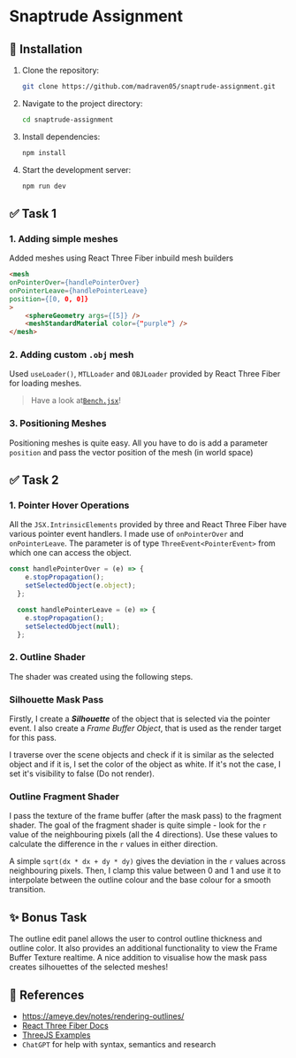 # Snaptrude Assignment

## 🚀 Installation

1. Clone the repository:
   ```bash
   git clone https://github.com/madraven05/snaptrude-assignment.git
   ```
2. Navigate to the project directory:
   ```bash
   cd snaptrude-assignment
   ```
3. Install dependencies:
   ```bash
   npm install
   ```
4. Start the development server:
   ```bash
   npm run dev
   ```

## ✅ Task 1

### 1. Adding simple meshes

Added meshes using React Three Fiber inbuild mesh builders

```html
<mesh
onPointerOver={handlePointerOver}
onPointerLeave={handlePointerLeave}
position={[0, 0, 0]}
>
    <sphereGeometry args={[5]} />
    <meshStandardMaterial color={"purple"} />
</mesh>
```

### 2. Adding custom `.obj` mesh
Used `useLoader()`, `MTLLoader` and `OBJLoader` provided by React Three Fiber for loading meshes.
> Have a look at[`Bench.jsx`](https://github.com/madraven05/snaptrude-assignment/blob/main/src/components/objects/Bench.jsx)!

### 3. Positioning Meshes
Positioning meshes is quite easy. All you have to do is add a parameter `position` and pass the vector position of the mesh (in world space)

## ✅ Task 2
### 1. Pointer Hover Operations
All the `JSX.IntrinsicElements` provided by three and React Three Fiber have various pointer event handlers. I made use of `onPointerOver` and `onPointerLeave`. 
The parameter is of type `ThreeEvent<PointerEvent>` from which one can access the object. 
```jsx
const handlePointerOver = (e) => {
    e.stopPropagation();
    setSelectedObject(e.object);
  };

  const handlePointerLeave = (e) => {
    e.stopPropagation();
    setSelectedObject(null);
  };
```

### 2. Outline Shader
The shader was created using the following steps.
### Silhouette Mask Pass
Firstly, I create a ***Silhouette*** of the object that is selected via the pointer event. I also create a *Frame Buffer Object*, that is used as the render target for this pass.

I traverse over the scene objects and check if it is similar as the selected object and if it is, I set the color of the object as white. If it's not the case, I set it's visibility to false (Do not render).

### Outline Fragment Shader
I pass the texture of the frame buffer (after the mask pass) to the fragment shader. The goal of the fragment shader is quite simple - look for the `r` value of the neighbouring pixels (all the 4 directions). Use these values to calculate the difference in the `r` values in either direction. 

A simple `sqrt(dx * dx + dy * dy)` gives the deviation in the `r` values across neighbouring pixels. Then, I clamp this value between 0 and 1 and use it to interpolate between the outline colour and the base colour for a smooth transition.

## ✨ Bonus Task
The outline edit panel allows the user to control outline thickness and outline color. It also provides an additional functionality to view the Frame Buffer Texture realtime. A nice addition to visualise how the mask pass creates silhouettes of the selected meshes!

## 📃 References
- https://ameye.dev/notes/rendering-outlines/
- [React Three Fiber Docs](https://r3f.docs.pmnd.rs/getting-started/introduction)
- [ThreeJS Examples](https://threejs.org/examples/)
- `ChatGPT` for help with syntax, semantics and research 
